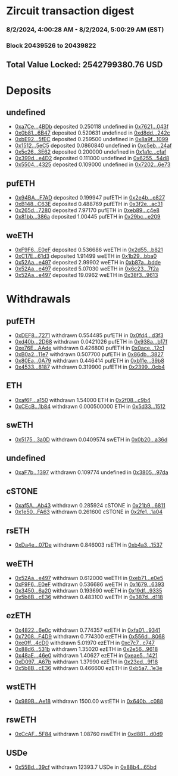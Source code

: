 # Zircuit transaction digest
### 8/2/2024, 4:00:28 AM - 8/2/2024, 5:00:29 AM (EST)
### Block 20439526 to 20439822

## Total Value Locked: 2542799380.76 USD

# Deposits
## undefined
- [0xa7Ce...4BDb](https://etherscan.io/address/0xa7Ce5d6F8A806aB52875d4ae1Db7C955A5FC4BDb) deposited 0.250118 undefined in [0x7621...043f](https://etherscan.io/tx/0xa7Ce5d6F8A806aB52875d4ae1Db7C955A5FC4BDb)
- [0x0b81...6B47](https://etherscan.io/address/0x0b8141D972E69c358a3d83B97e2d4D9f02036B47) deposited 0.520631 undefined in [0xd8dd...242c](https://etherscan.io/tx/0x0b8141D972E69c358a3d83B97e2d4D9f02036B47)
- [0xbE92...5fEC](https://etherscan.io/address/0xbE9262c0dD8ba5117549c5940ede916416D95fEC) deposited 0.259500 undefined in [0x8a9f...1099](https://etherscan.io/tx/0xbE9262c0dD8ba5117549c5940ede916416D95fEC)
- [0x1512...5eC5](https://etherscan.io/address/0x1512Ab97E62eF70AB863c94ae85c2643C92C5eC5) deposited 0.0860840 undefined in [0xc5eb...24af](https://etherscan.io/tx/0x1512Ab97E62eF70AB863c94ae85c2643C92C5eC5)
- [0x5c26...3E62](https://etherscan.io/address/0x5c2670a95F13A9604A1b3d08EF695aF3D5fC3E62) deposited 0.200000 undefined in [0x1a1c...cfaf](https://etherscan.io/tx/0x5c2670a95F13A9604A1b3d08EF695aF3D5fC3E62)
- [0x399d...e4D2](https://etherscan.io/address/0x399deD563856308755207E866073F27bdA7de4D2) deposited 0.111000 undefined in [0x6255...54d8](https://etherscan.io/tx/0x399deD563856308755207E866073F27bdA7de4D2)
- [0x5504...4325](https://etherscan.io/address/0x55044b083FEca6Bd008B3017E2a495AE6DBB4325) deposited 0.109000 undefined in [0x7202...6e73](https://etherscan.io/tx/0x55044b083FEca6Bd008B3017E2a495AE6DBB4325)
## pufETH
- [0x94BA...F7AD](https://etherscan.io/address/0x94BA441c176F35290b45d75f60300a7d592DF7AD) deposited 0.199947 pufETH in [0x2e4b...e827](https://etherscan.io/tx/0x94BA441c176F35290b45d75f60300a7d592DF7AD)
- [0xB148...C63E](https://etherscan.io/address/0xB1488509bd4bB6516ff1d6e780De1f5fBd44C63E) deposited 0.488769 pufETH in [0x3f2e...ac31](https://etherscan.io/tx/0xB1488509bd4bB6516ff1d6e780De1f5fBd44C63E)
- [0x265d...7280](https://etherscan.io/address/0x265d8AF59CB9d1404842FabF88211b179C527280) deposited 7.97170 pufETH in [0xeb89...c4e8](https://etherscan.io/tx/0x265d8AF59CB9d1404842FabF88211b179C527280)
- [0x81bb...386a](https://etherscan.io/address/0x81bbC5F1574d3cfF4EdB8D4dE77F5FfFF2F8386a) deposited 1.00445 pufETH in [0x29bc...e209](https://etherscan.io/tx/0x81bbC5F1574d3cfF4EdB8D4dE77F5FfFF2F8386a)
## weETH
- [0xF9F6...E0eF](https://etherscan.io/address/0xF9F618c6CFF2aCc104F9eb2493a2f6b27416E0eF) deposited 0.536686 weETH in [0x2d55...b821](https://etherscan.io/tx/0xF9F618c6CFF2aCc104F9eb2493a2f6b27416E0eF)
- [0xC17E...61d3](https://etherscan.io/address/0xC17Ef7A8cd1f69A63C381f4D078f5bAbFF0F61d3) deposited 1.91499 weETH in [0x1b29...bba0](https://etherscan.io/tx/0xC17Ef7A8cd1f69A63C381f4D078f5bAbFF0F61d3)
- [0x52Aa...e497](https://etherscan.io/address/0x52Aa899454998Be5b000Ad077a46Bbe360F4e497) deposited 2.99902 weETH in [0xb87a...bdde](https://etherscan.io/tx/0x52Aa899454998Be5b000Ad077a46Bbe360F4e497)
- [0x52Aa...e497](https://etherscan.io/address/0x52Aa899454998Be5b000Ad077a46Bbe360F4e497) deposited 5.07030 weETH in [0x6c23...7f2a](https://etherscan.io/tx/0x52Aa899454998Be5b000Ad077a46Bbe360F4e497)
- [0x52Aa...e497](https://etherscan.io/address/0x52Aa899454998Be5b000Ad077a46Bbe360F4e497) deposited 19.0962 weETH in [0x38f3...9613](https://etherscan.io/tx/0x52Aa899454998Be5b000Ad077a46Bbe360F4e497)
# Withdrawals
## pufETH
- [0xDEF8...7271](https://etherscan.io/address/0xDEF8088fC009EE454CCB775B1c60D3B4738C7271) withdrawn 0.554485 pufETH in [0x0fd4...d3f3](https://etherscan.io/tx/0xDEF8088fC009EE454CCB775B1c60D3B4738C7271)
- [0xd40b...2D68](https://etherscan.io/address/0xd40b9a1A2ba928C5DE8e12fBec7b9E1b5bC52D68) withdrawn 0.0421026 pufETH in [0x938a...b17f](https://etherscan.io/tx/0xd40b9a1A2ba928C5DE8e12fBec7b9E1b5bC52D68)
- [0xe76E...AAde](https://etherscan.io/address/0xe76EC4493b65D2aF645bC8de6e58e341f3F1AAde) withdrawn 0.426800 pufETH in [0x0ace...12c1](https://etherscan.io/tx/0xe76EC4493b65D2aF645bC8de6e58e341f3F1AAde)
- [0xB0a2...11e7](https://etherscan.io/address/0xB0a25db13A2D4ed43956Fc9Ed6d875E0fE4211e7) withdrawn 0.507700 pufETH in [0x86db...3827](https://etherscan.io/tx/0xB0a25db13A2D4ed43956Fc9Ed6d875E0fE4211e7)
- [0x80Ea...0A79](https://etherscan.io/address/0x80EaDaF72b1A81F1A4698309bf76E0fBeA250A79) withdrawn 0.446414 pufETH in [0xb11e...39b8](https://etherscan.io/tx/0x80EaDaF72b1A81F1A4698309bf76E0fBeA250A79)
- [0x4533...8187](https://etherscan.io/address/0x4533AFcf90E651E923f15649b4Cd92B7b1fD8187) withdrawn 0.319900 pufETH in [0x2399...0cb4](https://etherscan.io/tx/0x4533AFcf90E651E923f15649b4Cd92B7b1fD8187)
## ETH
- [0xaf6F...a150](https://etherscan.io/address/0xaf6F2E871Cdb99d9dF965E89AcE56c05D972a150) withdrawn 1.54000 ETH in [0x2f08...c9b4](https://etherscan.io/tx/0xaf6F2E871Cdb99d9dF965E89AcE56c05D972a150)
- [0xCEcB...1b84](https://etherscan.io/address/0xCEcB5bD64538c7da6B5F5E55459dDa93447D1b84) withdrawn 0.000500000 ETH in [0x5d33...1512](https://etherscan.io/tx/0xCEcB5bD64538c7da6B5F5E55459dDa93447D1b84)
## swETH
- [0x5175...3a0D](https://etherscan.io/address/0x51759F12d81D7E343ee092C8E2A5418EB1793a0D) withdrawn 0.0409574 swETH in [0x0b20...a36d](https://etherscan.io/tx/0x51759F12d81D7E343ee092C8E2A5418EB1793a0D)
## undefined
- [0xaF7b...1397](https://etherscan.io/address/0xaF7b2aC110A7179483629C8A866966bA761b1397) withdrawn 0.109774 undefined in [0x3805...97da](https://etherscan.io/tx/0xaF7b2aC110A7179483629C8A866966bA761b1397)
## cSTONE
- [0xaf5A...Ab43](https://etherscan.io/address/0xaf5Ae7CdAff6f1f457bc88F0989c0AF7f583Ab43) withdrawn 0.285924 cSTONE in [0x21b9...6811](https://etherscan.io/tx/0xaf5Ae7CdAff6f1f457bc88F0989c0AF7f583Ab43)
- [0x1e50...FA63](https://etherscan.io/address/0x1e50B96272E9adef49dA7A9aC100c6f5BDe0FA63) withdrawn 0.261600 cSTONE in [0x2fe1...1a04](https://etherscan.io/tx/0x1e50B96272E9adef49dA7A9aC100c6f5BDe0FA63)
## rsETH
- [0xDa4e...07De](https://etherscan.io/address/0xDa4eCF93f4FF9aa1F868a39C5520d29e1A9F07De) withdrawn 0.846003 rsETH in [0xb4a3...1537](https://etherscan.io/tx/0xDa4eCF93f4FF9aa1F868a39C5520d29e1A9F07De)
## weETH
- [0x52Aa...e497](https://etherscan.io/address/0x52Aa899454998Be5b000Ad077a46Bbe360F4e497) withdrawn 0.612000 weETH in [0xeb71...e0e5](https://etherscan.io/tx/0x52Aa899454998Be5b000Ad077a46Bbe360F4e497)
- [0xF9F6...E0eF](https://etherscan.io/address/0xF9F618c6CFF2aCc104F9eb2493a2f6b27416E0eF) withdrawn 0.536686 weETH in [0x1679...6393](https://etherscan.io/tx/0xF9F618c6CFF2aCc104F9eb2493a2f6b27416E0eF)
- [0x3450...6a20](https://etherscan.io/address/0x3450F5A03a243227220E960E2F1f8Ca7FbE76a20) withdrawn 0.193690 weETH in [0x19df...9335](https://etherscan.io/tx/0x3450F5A03a243227220E960E2F1f8Ca7FbE76a20)
- [0x5b8B...cE36](https://etherscan.io/address/0x5b8B1719D7a7eC1877DBE268d402D239f3B2cE36) withdrawn 0.483100 weETH in [0x387d...d118](https://etherscan.io/tx/0x5b8B1719D7a7eC1877DBE268d402D239f3B2cE36)
## ezETH
- [0x4822...6e0c](https://etherscan.io/address/0x48228E9A21559392C15fC90fB6f959F2BCd06e0c) withdrawn 0.774357 ezETH in [0xfa01...9341](https://etherscan.io/tx/0x48228E9A21559392C15fC90fB6f959F2BCd06e0c)
- [0x7208...F4D9](https://etherscan.io/address/0x72082FD6d482710904046c5C4eAe0606296aF4D9) withdrawn 0.774300 ezETH in [0x556d...8068](https://etherscan.io/tx/0x72082FD6d482710904046c5C4eAe0606296aF4D9)
- [0xe0ff...4cD0](https://etherscan.io/address/0xe0ffd24743Eb4F39cEdd2733c7AD7d0BED454cD0) withdrawn 5.01970 ezETH in [0xc7c7...c747](https://etherscan.io/tx/0xe0ffd24743Eb4F39cEdd2733c7AD7d0BED454cD0)
- [0x88d6...531b](https://etherscan.io/address/0x88d64379b3e116014E87E26570F980dB9550531b) withdrawn 1.35020 ezETH in [0x2e56...9618](https://etherscan.io/tx/0x88d64379b3e116014E87E26570F980dB9550531b)
- [0x48aE...46e0](https://etherscan.io/address/0x48aEed9738B8f25508cA280D96E7A7F7c7ea46e0) withdrawn 1.40627 ezETH in [0xeae5...1421](https://etherscan.io/tx/0x48aEed9738B8f25508cA280D96E7A7F7c7ea46e0)
- [0xD097...A67b](https://etherscan.io/address/0xD0977aF61144C3379EED1749754f06532157A67b) withdrawn 1.37990 ezETH in [0x23ed...9f18](https://etherscan.io/tx/0xD0977aF61144C3379EED1749754f06532157A67b)
- [0x5b8B...cE36](https://etherscan.io/address/0x5b8B1719D7a7eC1877DBE268d402D239f3B2cE36) withdrawn 0.466600 ezETH in [0xb5a7...1e3e](https://etherscan.io/tx/0x5b8B1719D7a7eC1877DBE268d402D239f3B2cE36)
## wstETH
- [0x989B...Ae18](https://etherscan.io/address/0x989B96317735d70A7762bf96C034B203713aAe18) withdrawn 1500.00 wstETH in [0x640b...c088](https://etherscan.io/tx/0x989B96317735d70A7762bf96C034B203713aAe18)
## rswETH
- [0xCcAF...5F84](https://etherscan.io/address/0xCcAF8b4F1975d67eA40A9Af9C87426b769695F84) withdrawn 1.08760 rswETH in [0xd881...d0d9](https://etherscan.io/tx/0xCcAF8b4F1975d67eA40A9Af9C87426b769695F84)
## USDe
- [0x55Bd...39cf](https://etherscan.io/address/0x55Bd47F04af192a6b7107E8d4114dcFc00Dd39cf) withdrawn 12393.7 USDe in [0x88b4...65bd](https://etherscan.io/tx/0x55Bd47F04af192a6b7107E8d4114dcFc00Dd39cf)
